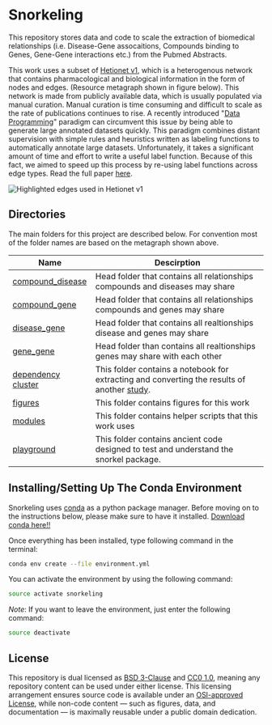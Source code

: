 # Snorkeling

This repository stores data and code to scale the extraction of biomedical relationships (i.e. Disease-Gene assocaitions, Compounds binding to Genes, Gene-Gene interactions etc.) from the Pubmed Abstracts.

This work uses a subset of [Hetionet v1](https://doi.org/cdfk), which is a heterogenous network that contains pharmacological and biological information in the form of nodes and edges. 
(Resource metagraph shown in figure below).
This network is made from publicly available data, which is usually populated via manual curation.
Manual curation is time consuming and difficult to scale as the rate of publications continues to rise.
A recently introduced "[Data Programming](https://arxiv.org/abs/1605.07723v3)" paradigm can circumvent this issue by being able to generate large annotated datasets quickly.
This paradigm combines distant supervision with simple rules and heuristics written as labeling functions to automatically annotate large datasets.
Unfortunately, it takes a significant amount of time and effort to write a useful label function.
Because of this fact, we aimed to speed up this process by re-using label functions across edge types.
Read the full paper [here](https://greenelab.github.io/text_mined_hetnet_manuscript/).

![Highlighted edges used in Hetionet v1](https://raw.githubusercontent.com/greenelab/text_mined_hetnet_manuscript/3a040e78114208417d2b1784ae558fb323eabe01/content/images/figures/hetionet/metagraph_highlighted_edges.png "Metagraph of Hetionet v1")

## Directories

The main folders for this project are described below. For convention most of the folder names are based on the metagraph shown above. 

| Name | Descirption |
| ---- | ---- | 
| [compound_disease](https://github.com/greenelab/snorkeling/tree/master/compound_disease) | Head folder that contains all relationships compounds and diseases may share |
| [compound_gene](https://github.com/greenelab/snorkeling/tree/master/compound_gene) | Head folder that contains all relationships compounds and genes may share | 
| [disease_gene](https://github.com/greenelab/snorkeling/tree/master/disease_gene) | Head folder that contains all realtionships disease and genes may share |
| [gene_gene](https://github.com/greenelab/snorkeling/tree/master/gene_gene) | Head folder than contains all realtionships genes may share with each other |
| [dependency cluster](https://github.com/greenelab/snorkeling/tree/master/dependency_cluster) | This folder contains a notebook for extracting and converting the results of another [study](https://zenodo.org/record/1495808#.XUmlR_wpBrk).
| [figures](https://github.com/greenelab/snorkeling/tree/master/figures) | This folder contains figures for this work |
| [modules](https://github.com/greenelab/snorkeling/tree/master/modules/utils) | This folder contains helper scripts that this work uses |
| [playground](https://github.com/greenelab/snorkeling/tree/master/playground) | This folder contains ancient code designed to test and understand the snorkel package. |

## Installing/Setting Up The Conda Environment

Snorkeling uses [conda](http://conda.pydata.org/docs/intro.html) as a python package manager. Before moving on to the instructions below, please make sure to have it installed. [Download conda here!!](https://www.continuum.io/downloads)
  
Once everything has been installed, type following command in the terminal: 

```bash
conda env create --file environment.yml
``` 

You can activate the environment by using the following command: 

```bash
source activate snorkeling
```  

_Note_: If you want to leave the environment, just enter the following command:

```bash
source deactivate 
```

## License

This repository is dual licensed as [BSD 3-Clause](LICENSE-BSD.md) and [CC0 1.0](LICENSE-CC0.md), meaning any repository content can be used under either license. This licensing arrangement ensures source code is available under an [OSI-approved License](https://opensource.org/licenses/alphabetical), while non-code content — such as figures, data, and documentation — is maximally reusable under a public domain dedication.
